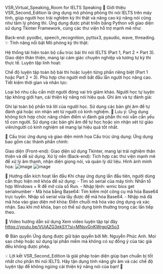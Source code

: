 VSR_Virtual_Speaking_Room for IELTS Speaking
🎯 Giới thiệu
VSR_Second_Edition là ứng dụng mô phỏng phòng thi nói IELTS trên máy tính, giúp người học trải nghiệm kỳ thi thật và nâng cao kỹ năng nói cũng như tâm lý phòng thi. Ứng dụng được phát triển bằng Python với giao diện sử dụng Tkinter Framework, cùng các thư viện hỗ trợ mạnh mẽ như:

Back-end: pyodbc, speech_recognition, pyttsx3, pyaudio, wave, threading.
✨ Tính năng nổi bật
Mô phỏng kỳ thi thật:

Hệ thống tái hiện toàn bộ cấu trúc bài thi nói IELTS (Part 1, Part 2 + Part 3).
Giao diện thân thiện, mang lại cảm giác chuyên nghiệp và tương tự kỳ thi thực tế.
Luyện tập linh hoạt:

Chế độ luyện tập toàn bộ bài thi hoặc luyện từng phần riêng biệt (Part 1 hoặc Part 2 + 3).
Phù hợp cho người mới bắt đầu lẫn người học nâng cao.
Tiết kiệm thời gian và nhân lực:

Loại bỏ nhu cầu cần một người đóng vai trò giám khảo.
Người học tự luyện tập không giới hạn, cải thiện kỹ năng nói hiệu quả.
Ghi âm và tự đánh giá:

Ghi lại toàn bộ phần trả lời của người học.
Sử dụng các bản ghi âm để tự đánh giá hoặc xin nhận xét từ người có kinh nghiệm.
📌 Lưu ý: Ứng dụng không tích hợp chức năng chấm điểm vì đánh giá phần thi nói vẫn cần yếu tố con người. Sử dụng các bản ghi âm để tự học hoặc xin nhận xét từ giáo viên/người có kinh nghiệm sẽ mang lại hiệu quả tốt nhất.

📂 Cấu trúc ứng dụng và giao diện minh họa
Cấu trúc ứng dụng:
Ứng dụng bao gồm các thành phần chính:

Giao diện (Front-end): Giao diện sử dụng Tkinter, mang lại trải nghiệm thân thiện và dễ sử dụng.
Xử lý nền (Back-end): Tích hợp các thư viện mạnh mẽ để xử lý âm thanh, nhận diện giọng nói, và quản lý dữ liệu.
Hình ảnh minh họa:
![image](https://github.com/user-attachments/assets/c438c2b5-d178-43b4-b3f3-3660962b30cf)
![image](https://github.com/user-attachments/assets/d0fbaa59-fa80-407f-8d8b-4badce09a895)

🔐 Hướng dẫn kích hoạt lần đầu
  Khi chạy ứng dụng lần đầu tiên, người dùng cần thực hiện mở khóa để sử dụng:
    - Tìm số serial của máy tính:
        Nhấn tổ hợp Windows + R để mở cửa sổ Run.
    - Nhập lệnh:
        wmic bios get serialnumber
    - Mã hóa bằng Base64:
        Tìm kiếm một công cụ mã hóa Base64 trực tuyến.
        Nhập số serial vừa lấy được để mã hóa Base64.
    - Nhập mã đã mã hóa vào giao diện mở khóa:
        Điền chuỗi mã hóa vào ứng dụng và xác nhận.
        Sau khi mở khóa, bạn có thể sử dụng bình thường trong các lần tiếp theo.
    
🎥 Video hướng dẫn sử dụng
Xem video luyện tập tại đây
https://youtu.be/VUjAZG3ekSY?si=MNsvGnKWrgpQt5o3

© Bản quyền
Ứng dụng được giữ bản quyền bởi Mr. Nguyễn Phúc Anh.
Mọi sao chép hoặc sử dụng lại phần mềm mà không có sự đồng ý của tác giả đều không được phép.

💡 Lời kết
VSR_Second_Edition là giải pháp toàn diện giúp bạn chuẩn bị tốt nhất cho phần thi nói IELTS. Hãy tận dụng tính năng ghi âm và các chế độ luyện tập để không ngừng cải thiện kỹ năng nói của bạn! 🌟
